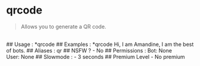 # qrcode

> Allows you to generate a QR code.

<br>
## Usage :
*qrcode <text>
## Examples :
*qrcode Hi, I am Amandine, I am the best of bots.
## Aliases :
qr
## NSFW ?
- No
## Permissions :
Bot: None
<br>
User: None
## Slowmode :
- 3 seconds
## Premium Level
- No premium